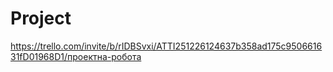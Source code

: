 # Project


https://trello.com/invite/b/rIDBSvxi/ATTI251226124637b358ad175c950661631fD01968D1/проектна-робота
